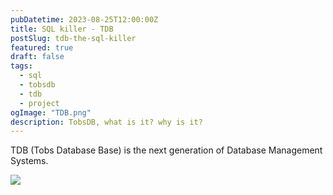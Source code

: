 ```yaml
---
pubDatetime: 2023-08-25T12:00:00Z
title: SQL killer - TDB
postSlug: tdb-the-sql-killer
featured: true
draft: false
tags:
  - sql
  - tobsdb
  - tdb
  - project
ogImage: "TDB.png"
description: TobsDB, what is it? why is it?
---
```


TDB (Tobs Database Base) is the next generation of Database Management Systems.

<div>
    <img src="/TDB.png">
</div>
